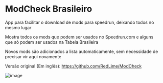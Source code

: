 # ModCheck Brasileiro

App para facilitar o download de mods para speedrun, deixando todos no mesmo lugar<br>

Mostra todos os mods que podem ser usados no Speedrun.com e alguns que só podem ser usados na Tabela Brasileira<br>

Novos mods são adicionados a lista automaticamente, sem necessidade de precisar vir aqui novamente<br>


Versão original (Em inglês): https://github.com/RedLime/ModCheck

![image](https://media.discordapp.net/attachments/808344484181835828/1156965117670457344/image.png)
